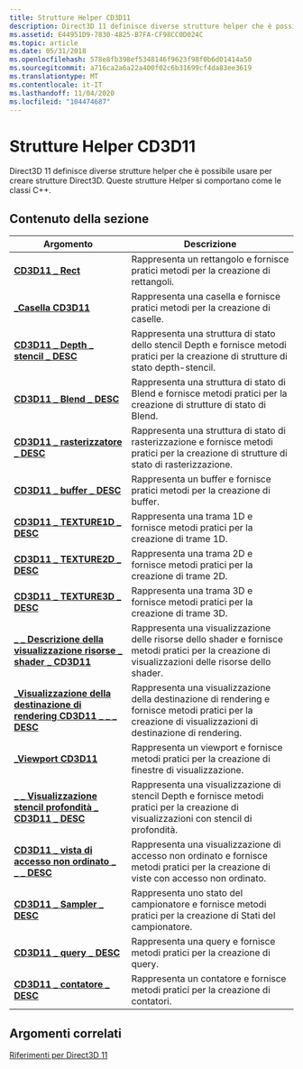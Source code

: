 ```yaml
---
title: Strutture Helper CD3D11
description: Direct3D 11 definisce diverse strutture helper che è possibile usare per creare strutture Direct3D. Queste strutture Helper si comportano come le classi C++.
ms.assetid: E44951D9-7830-4825-B7FA-CF98CC0D024C
ms.topic: article
ms.date: 05/31/2018
ms.openlocfilehash: 578e8fb398ef5348146f9623f98f0b6d01414a50
ms.sourcegitcommit: a716ca2a6a22a400f02c6b31699cf4da83ee3619
ms.translationtype: MT
ms.contentlocale: it-IT
ms.lasthandoff: 11/04/2020
ms.locfileid: "104474687"
---
```

# <a name="cd3d11-helper-structures"></a>Strutture Helper CD3D11

Direct3D 11 definisce diverse strutture helper che è possibile usare per creare strutture Direct3D. Queste strutture Helper si comportano come le classi C++.


## <a name="in-this-section"></a>Contenuto della sezione



| Argomento                                                                                         | Descrizione                                                                                                                         |
|-----------------------------------------------------------------------------------------------|-------------------------------------------------------------------------------------------------------------------------------------|
| [**CD3D11 \_ Rect**](/windows/win32/api/d3d11/ns-d3d11-cd3d11_rect)<br/>                                                | Rappresenta un rettangolo e fornisce pratici metodi per la creazione di rettangoli.<br/>                                         |
| [**\_Casella CD3D11**](/windows/win32/api/d3d11/ns-d3d11-cd3d11_box)<br/>                                                  | Rappresenta una casella e fornisce pratici metodi per la creazione di caselle.<br/>                                                    |
| [**CD3D11 \_ Depth \_ stencil \_ DESC**](/windows/win32/api/d3d11/ns-d3d11-cd3d11_depth_stencil_desc)<br/>                  | Rappresenta una struttura di stato dello stencil Depth e fornisce metodi pratici per la creazione di strutture di stato depth-stencil.<br/> |
| [**CD3D11 \_ Blend \_ DESC**](/windows/desktop/api/D3D11/ns-d3d11-cd3d11_blend_desc)<br/>                                   | Rappresenta una struttura di stato di Blend e fornisce metodi pratici per la creazione di strutture di stato di Blend.<br/>                 |
| [**CD3D11 \_ rasterizzatore \_ DESC**](/windows/win32/api/d3d11/ns-d3d11-cd3d11_rasterizer_desc)<br/>                         | Rappresenta una struttura di stato di rasterizzazione e fornisce metodi pratici per la creazione di strutture di stato di rasterizzazione.<br/>       |
| [**CD3D11 \_ buffer \_ DESC**](/windows/desktop/api/D3D11/ns-d3d11-cd3d11_buffer_desc)<br/>                                 | Rappresenta un buffer e fornisce pratici metodi per la creazione di buffer.<br/>                                               |
| [**CD3D11 \_ TEXTURE1D \_ DESC**](/windows/win32/api/d3d11/ns-d3d11-cd3d11_texture1d_desc)<br/>                           | Rappresenta una trama 1D e fornisce metodi pratici per la creazione di trame 1D.<br/>                                       |
| [**CD3D11 \_ TEXTURE2D \_ DESC**](/windows/win32/api/d3d11/ns-d3d11-cd3d11_texture2d_desc)<br/>                           | Rappresenta una trama 2D e fornisce metodi pratici per la creazione di trame 2D.<br/>                                       |
| [**CD3D11 \_ TEXTURE3D \_ DESC**](/windows/win32/api/d3d11/ns-d3d11-cd3d11_texture3d_desc)<br/>                           | Rappresenta una trama 3D e fornisce metodi pratici per la creazione di trame 3D.<br/>                                       |
| [**\_ \_ Descrizione della visualizzazione risorse \_ shader \_ CD3D11**](/windows/win32/api/d3d11/ns-d3d11-cd3d11_shader_resource_view_desc)<br/>   | Rappresenta una visualizzazione delle risorse dello shader e fornisce metodi pratici per la creazione di visualizzazioni delle risorse dello shader.<br/>                   |
| [**\_Visualizzazione della destinazione di rendering CD3D11 \_ \_ \_ DESC**](/windows/win32/api/d3d11/ns-d3d11-cd3d11_render_target_view_desc)<br/>       | Rappresenta una visualizzazione della destinazione di rendering e fornisce metodi pratici per la creazione di visualizzazioni di destinazione di rendering.<br/>                       |
| [**\_Viewport CD3D11**](/windows/win32/api/d3d11/ns-d3d11-cd3d11_viewport)<br/>                                        | Rappresenta un viewport e fornisce metodi pratici per la creazione di finestre di visualizzazione.<br/>                                           |
| [**\_ \_ Visualizzazione stencil profondità \_ CD3D11 \_ DESC**](/windows/win32/api/d3d11/ns-d3d11-cd3d11_depth_stencil_view_desc)<br/>       | Rappresenta una visualizzazione di stencil Depth e fornisce metodi pratici per la creazione di visualizzazioni con stencil di profondità.<br/>                       |
| [**CD3D11 \_ vista di accesso non ordinato \_ \_ \_ DESC**](/windows/win32/api/d3d11/ns-d3d11-cd3d11_unordered_access_view_desc)<br/> | Rappresenta una visualizzazione di accesso non ordinato e fornisce metodi pratici per la creazione di viste con accesso non ordinato.<br/>                 |
| [**CD3D11 \_ Sampler \_ DESC**](/windows/win32/api/d3d11/ns-d3d11-cd3d11_sampler_desc)<br/>                               | Rappresenta uno stato del campionatore e fornisce metodi pratici per la creazione di Stati del campionatore.<br/>                                 |
| [**CD3D11 \_ query \_ DESC**](/windows/win32/api/d3d11/ns-d3d11-cd3d11_query_desc)<br/>                                   | Rappresenta una query e fornisce metodi pratici per la creazione di query.<br/>                                                |
| [**CD3D11 \_ contatore \_ DESC**](/windows/win32/api/d3d11/ns-d3d11-cd3d11_counter_desc)<br/>                               | Rappresenta un contatore e fornisce metodi pratici per la creazione di contatori.<br/>                                             |



 

## <a name="related-topics"></a>Argomenti correlati

<dl> <dt>

[Riferimenti per Direct3D 11](d3d11-graphics-reference.md)
</dt> </dl>

 

